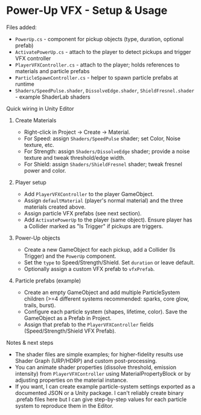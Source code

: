 Power-Up VFX - Setup & Usage
=================================

Files added:
- `PowerUp.cs` - component for pickup objects (type, duration, optional prefab)
- `ActivatePowerUp.cs` - attach to the player to detect pickups and trigger VFX controller
- `PlayerVFXController.cs` - attach to the player; holds references to materials and particle prefabs
- `ParticleSpawnController.cs` - helper to spawn particle prefabs at runtime
- `Shaders/SpeedPulse.shader`, `DissolveEdge.shader`, `ShieldFresnel.shader` - example ShaderLab shaders

Quick wiring in Unity Editor
1. Create Materials
   - Right-click in Project -> Create -> Material.
   - For Speed: assign `Shaders/SpeedPulse` shader; set Color, Noise texture, etc.
   - For Strength: assign `Shaders/DissolveEdge` shader; provide a noise texture and tweak threshold/edge width.
   - For Shield: assign `Shaders/ShieldFresnel` shader; tweak fresnel power and color.

2. Player setup
   - Add `PlayerVFXController` to the player GameObject.
   - Assign `defaultMaterial` (player's normal material) and the three materials created above.
   - Assign particle VFX prefabs (see next section).
   - Add `ActivatePowerUp` to the player (same object). Ensure player has a Collider marked as "Is Trigger" if pickups are triggers.

3. Power-Up objects
   - Create a new GameObject for each pickup, add a Collider (Is Trigger) and the `PowerUp` component.
   - Set the `type` to Speed/Strength/Shield. Set `duration` or leave default.
   - Optionally assign a custom VFX prefab to `vfxPrefab`.

4. Particle prefabs (example)
   - Create an empty GameObject and add multiple ParticleSystem children (>=4 different systems recommended: sparks, core glow, trails, burst).
   - Configure each particle system (shapes, lifetime, color). Save the GameObject as a Prefab in Project.
   - Assign that prefab to the `PlayerVFXController` fields (Speed/Strength/Shield VFX Prefab).

Notes & next steps
- The shader files are simple examples; for higher-fidelity results use Shader Graph (URP/HDRP) and custom post-processing.
- You can animate shader properties (dissolve threshold, emission intensity) from `PlayerVFXController` using MaterialPropertyBlock or by adjusting properties on the material instance.
- If you want, I can create example particle-system settings exported as a documented JSON or a Unity package. I can't reliably create binary .prefab files here but I can give step-by-step values for each particle system to reproduce them in the Editor.
